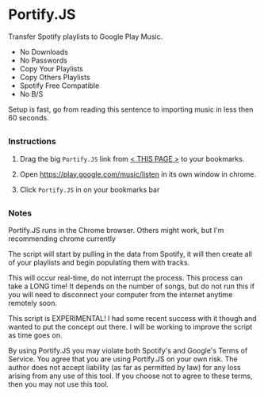 # Portify.JS

Transfer Spotify playlists to Google Play Music.
+ No Downloads
+ No Passwords
+ Copy Your Playlists
+ Copy Others Playlists
+ Spotify Free Compatible
+ No B/S

Setup is fast, go from reading this sentence to importing music in less then 60 seconds.

##

### Instructions

1. Drag the big <code>Portify.JS</code> link from [< THIS PAGE >](https://rawgit.com/jordam/Portify.JS/master/helper.html) to your bookmarks.

2. Open https://play.google.com/music/listen in its own window in chrome.

3. Click <code>Portify.JS</code> in on your bookmarks bar

##

### Notes

Portify.JS runs in the Chrome browser. Others might work, but I'm recommending chrome currently

The script will start by pulling in the data from Spotify, it will then create all of your playlists and begin populating them with tracks.

This will occur real-time, do not interrupt the process. This process can take a LONG time! It depends on the number of songs, but do not run this if you will need to disconnect your computer from the internet anytime remotely soon.

This script is EXPERIMENTAL! I had some recent success with it though and wanted to put the concept out there. I will be working to improve the script as time goes on.

By using Portify.JS you may violate both Spotify's and Google's Terms of Service. You agree that you are using Portify.JS on your own risk. The author does not accept liability (as far as permitted by law) for any loss arising from any use of this tool. If you choose not to agree to these terms, then you may not use this tool.